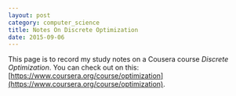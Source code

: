 ```yaml
---
layout: post
category: computer_science
title: Notes On Discrete Optimization
date: 2015-09-06
---
```


This page is to record my study notes on a Cousera course *Discrete Optimization*. 
You can check out on this: [https://www.coursera.org/course/optimization](https://www.coursera.org/course/optimization).
